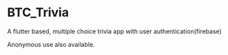 
# BTC_Trivia

A flutter based, multiple choice trivia app with user authentication(firebase)

Anonymous use also available.


